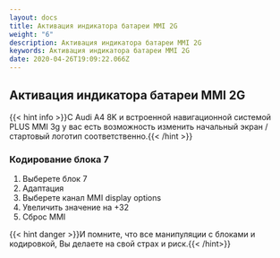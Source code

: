 ```yaml
---
layout: docs
title: Активация индикатора батареи MMI 2G
weight: "6"
description: Активация индикатора батареи MMI 2G
keywords: Активация индикатора батареи MMI 2G
date: 2020-04-26T19:09:22.066Z
---
```

## Активация индикатора батареи MMI 2G

{{< hint info >}}С Audi A4 8K и встроенной навигационной системой PLUS MMI 3g у вас есть возможность изменить начальный экран / стартовый логотип соответственно.{{< /hint >}}

### **Кодирование блока 7**

1. Выберете блок 7
2. Адаптация
3. Выберете канал MMI display options
4. Увеличить значение на +32
5. Сброс MMI


{{< hint danger >}}И помните, что все манипуляции с блоками и кодировкой, Вы делаете на свой страх и риск.{{< /hint>}}